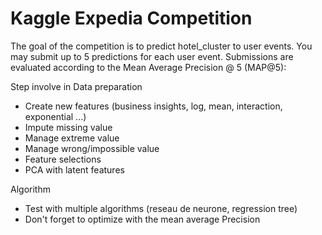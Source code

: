 # Kaggle Expedia Competition

The goal of the competition is to predict hotel_cluster to user events. 
You may submit up to 5 predictions for each user event. 
Submissions are evaluated according to the Mean Average Precision @ 5 (MAP@5):


Step involve in Data preparation
- Create new features (business insights, log, mean, interaction, exponential ...)
- Impute missing value
- Manage extreme value
- Manage wrong/impossible value
- Feature selections
- PCA with latent features

Algorithm 
- Test with multiple algorithms (reseau de neurone, regression tree)
- Don't forget to optimize with the mean average Precision
